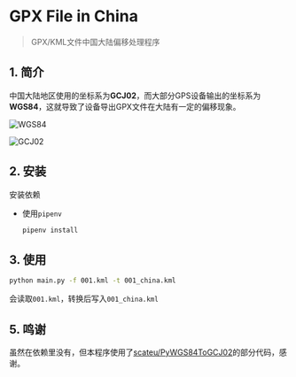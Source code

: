 # GPX File in China

> GPX/KML文件中国大陆偏移处理程序

## 1. 简介

中国大陆地区使用的坐标系为**GCJ02**，而大部分GPS设备输出的坐标系为**WGS84**，这就导致了设备导出GPX文件在大陆有一定的偏移现象。

![WGS84](img/1.png)

![GCJ02](img/2.png)

## 2. 安装

安装依赖

- 使用`pipenv`
    
    ```bash
    pipenv install
    ```

## 3. 使用

```bash
python main.py -f 001.kml -t 001_china.kml
```

会读取`001.kml`，转换后写入`001_china.kml`

## 5. 鸣谢

虽然在依赖里没有，但本程序使用了[scateu/PyWGS84ToGCJ02](https://github.com/scateu/PyWGS84ToGCJ02)的部分代码，感谢。
